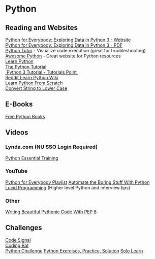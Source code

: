 # Python


## Reading and Websites

[Python for Everybody: Exploring Data in Python 3 - Website][1]  
[Python for Everybody: Exploring Data in Python 3 - PDF][2]  
[Python Tutor][3]  - Visualize code execution (great for troubleshooting)  
[Awesome Python][4] - Great website for Python resources  
[Learn Python][5]  
[The Python Tutorial][6]  
[ Python 3 Tutorial - Tutorials Point ][7]  
[Reddit Learn Python Wiki][8]  
[Learn Python From Scratch][9]    
[Convert String to Lower Case][10]         
## E-Books
[Free Python Books][11]       
## Videos
### Lynda.com (NU SSO Login Required)
[Python Essential Training][12]    
### YouTube
[Python for Everybody Playlist][13] 
[Automate the Boring Stuff With Python][14]  
[Lucid Programming][15]  (Higher level Python and interview tips)  
### Other
[Writing Beautiful Pythonic Code With PEP 8][16]          
## Challenges
[Code Signal][17]  
[Coding Bat][18]  
[Python Challenge][19]
[Python Exercises, Practice, Solution][20]
[Solo Learn][21]  

[1]:	https://www.py4e.com/html3/ "Python For Everybody Website"
[2]:	http://do1.dr-chuck.com/pythonlearn/EN_us/pythonlearn.pdf "Python for Everybody: Exploring Data in Python 3 - PDF"
[3]:	http://pythontutor.com "Python Tutor"
[4]:	https://awesome-python.com "Awesome Python"
[5]:	http://learnpython.org/en/Welcome "Learn Python"
[6]:	https://docs.python.org/3/tutorial/index.html "The Python Tutorial"
[7]:	https://www.tutorialspoint.com/python3/ "Python 3 Tutorial - Tutorials Point"
[8]:	https://www.reddit.com/r/learnpython/wiki/index "Reddit Learn Python Wiki"
[9]:	https://pythoninstitute.org/free-python-courses/ "Learn Python From Scratch"
[10]:	https://www.tutorialspoint.com/python3/string_lower.htm "Convert String to Lower Case"
[11]:	https://github.com/EbookFoundation/free-programming-books/blob/master/free-programming-books.md#python "Free Python Books"
[12]:	https://www.lynda.com/Python-tutorials/Python-Essential-Training/614299-2.html?org=nu.edu "Python Essential Training"
[13]:	https://www.youtube.com/playlist?list=PLlRFEj9H3Oj7Bp8-DfGpfAfDBiblRfl5p "Python for Everybody Playlist"
[14]:	https://www.youtube.com/playlist?list=PL0-84-yl1fUnRuXGFe_F7qSH1LEnn9LkW "Automate the Boring Stuff with Python"
[15]:	https://www.youtube.com/c/LucidProgramming "Lucid Programming"
[16]:	https://realpython.com/courses/writing-beautiful-python-code-pep-8/?utm_source=cpc&utm_medium=fb&utm_campaign=courses&utm_content=pep8-var1&fbclid=IwAR2P_o8JRj02T0N7S8sK_aEVFppo8rEZiM34pg375ZiG-Bfi4nxu6eVbPo4 "Writing Beautiful Pythonic Code With PEP 8"
[17]:	https://codesignal.com "Code Signal"
[18]:	https://codingbat.com/python "Coding Bat"
[19]:	http://www.pythonchallenge.com "Python Challenge"
[20]:	https://www.w3resource.com/python-exercises/ "Python Exercises, Practice, Solution"
[21]:	https://www.sololearn.com/Course/Python/ "Solo Learn - Python"